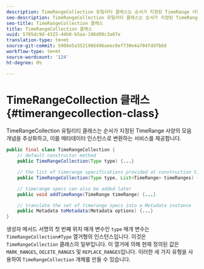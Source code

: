```yaml
---
description: TimeRangeCollection 유틸리티 클래스는 순서가 지정된 TimeRange 사양의 모음 개념을 추상화하고, 이를 메타데이터 인스턴스로 변환하는 서비스를 제공합니다.
seo-description: TimeRangeCollection 유틸리티 클래스는 순서가 지정된 TimeRange 사양의 모음 개념을 추상화하고, 이를 메타데이터 인스턴스로 변환하는 서비스를 제공합니다.
seo-title: TimeRangeCollection 클래스
title: TimeRangeCollection 클래스
uuid: 5705dc9d-4325-44b0-b5aa-196d09c3a67e
translation-type: tm+mt
source-git-commit: 5908e5a3521966496aeec0ef730e4a704fddfb68
workflow-type: tm+mt
source-wordcount: '124'
ht-degree: 0%

---
```



# TimeRangeCollection 클래스{#timerangecollection-class}

TimeRangeCollection 유틸리티 클래스는 순서가 지정된 TimeRange 사양의 모음 개념을 추상화하고, 이를 메타데이터 인스턴스로 변환하는 서비스를 제공합니다.

<!--<a id="section_D87AA7BC628D458DAB12D5247AD34B41"></a>-->

```java
public final class TimeRangeCollection {
    // default constructor method
    public TimeRangeCollection(Type type) {...}

    // the list of timerange specifications provided at construction time 
    public TimeRangeCollection(Type type, List<TimeRange> timeRanges) {...}

    // timerange specs can also be added later
    public void addTimeRange(TimeRange timeRange) {...}

    // translate the set of timerange specs into a Metadata instance 
    public Metadata toMetadata(Metadata options) {...}
}
```

생성자 메서드 서명의 첫 번째 위치 매개 변수인 `type` 매개 변수는 `TimeRangeCollection#Type` 열거형의 인스턴스입니다. 이것은 `TimeRangeCollection` 클래스의 일부입니다. 이 열거에 의해 현재 정의된 값은 `MARK_RANGES`, `DELETE_RANGES` 및 `REPLACE_RANGES`입니다. 이러한 세 가지 유형을 사용하여 `TimeRangeCollection` 개체를 만들 수 있습니다.
